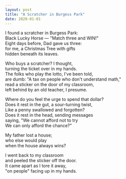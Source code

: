 ```yaml
---
layout: post
title: "A Scratcher in Burgess Park"
date: 2020-01-01
---
```


I found a scratcher in Burgess Park:  
Black Lucky Horse — "Match three and WIN!"  
Eight days before, Dad gave us three:  
for me, a Christmas Tree with gifts  
hidden beneath its leaves.

Who buys a scratcher? I thought,  
turning the ticket over in my hands.  
The folks who play the lotto, I've been told,  
are dumb: "A tax on people who don't understand math,"  
read a sticker on the door of my classroom,  
left behind by an old teacher, I presume.

Where do you feel the urge to spend that dollar?  
Does it rest in the gut, a sour-turning twist,  
Like a penny swallowed and forgotten?  
Does it rest in the head, sending messages  
saying, "We cannot afford not to try  
We can only afford the chance?"

My father lost a house;  
who else would play  
when the house always wins?

I went back to my classroom  
and peeled the sticker off the door.  
It came apart as I tore it away,  
"on people" facing up in my hands.